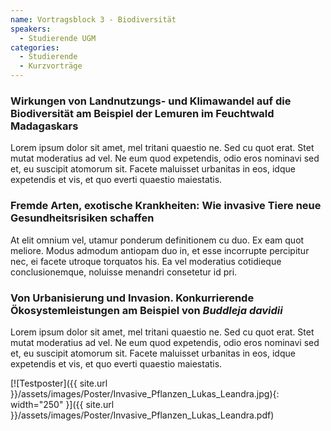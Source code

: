 ```yaml
---
name: Vortragsblock 3 - Biodiversität
speakers:
  - Studierende UGM
categories:
  - Studierende
  - Kurzvorträge
---
```


### Wirkungen von Landnutzungs- und Klimawandel auf die Biodiversität am Beispiel der Lemuren im Feuchtwald Madagaskars

Lorem ipsum dolor sit amet, mel tritani quaestio ne. Sed cu quot erat. Stet mutat moderatius ad vel. Ne eum quod expetendis, odio eros nominavi sed et, eu suscipit atomorum sit. Facete maluisset urbanitas in eos, idque expetendis et vis, et quo everti quaestio maiestatis.

### Fremde Arten, exotische Krankheiten: Wie invasive Tiere neue Gesundheitsrisiken schaffen

At elit omnium vel, utamur ponderum definitionem cu duo. Ex eam quot meliore. Modus admodum antiopam duo in, et esse incorrupte percipitur nec, ei facete utroque torquatos his. Ea vel moderatius cotidieque conclusionemque, noluisse menandri consetetur id pri.

### Von Urbanisierung und Invasion. Konkurrierende Ökosystemleistungen am Beispiel von *Buddleja davidii*

Lorem ipsum dolor sit amet, mel tritani quaestio ne. Sed cu quot erat. Stet mutat moderatius ad vel. Ne eum quod expetendis, odio eros nominavi sed et, eu suscipit atomorum sit. Facete maluisset urbanitas in eos, idque expetendis et vis, et quo everti quaestio maiestatis.


[![Testposter]({{ site.url }}/assets/images/Poster/Invasive_Pflanzen_Lukas_Leandra.jpg){: width="250" }]({{ site.url }}/assets/images/Poster/Invasive_Pflanzen_Lukas_Leandra.pdf)


